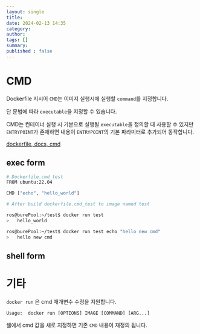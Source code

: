 ```yaml
---
layout: single
title: 
date: 2024-02-13 14:35
category: 
author: 
tags: []
summary: 
published : false
---
```



# CMD

Dockerfile 지시어 `CMD`는 이미지 실행시에 실행할 `command`를 지정합니다.

단 문법에 따라 `executable`을 지정할 수 있습니다.




CMD는 컨테이너 실행 시 기본으로 실행될 `executable`을 정의할 때 사용할 수 있지만 `ENTRYPOINT`가 존재하면 내용이 `ENTRYPOINT`의 기본 파라미터로 추가되어 동작합니다.


<!-- 만약 컨테이너의 `executable`을 정의하려 하는 거라면, ENTRYPOINT와 CMD를 함께 쓰는 것이 좋습니다. CMD 는 cli에서 `docker run` 명령어로 실행할 때 유저 지정 인수로 재정의할 수 있습니다. -->

[dockerfile, docs, cmd](https://docs.docker.com/engine/reference/builder/#cmd)

## exec form

```bash
# Dockerfile.cmd_test
FROM ubuntu:22.04

CMD ["echo", "hello_world"]
```

```bash
# After build dockerfile.cmd_test to image named test

ros@burePool:~/test$ docker run test
>   hello_world

ros@burePool:~/test$ docker run test echo "hello new cmd"
>   hello new cmd
```

## shell form

# 기타

`docker run` 은 cmd 매개변수 수정을 지원합니다.

`Usage:  docker run [OPTIONS] IMAGE [COMMAND] [ARG...]`

쉘에서 cmd 값을 새로 지정하면 기존 `CMD` 내용이 재정의 됩니다.